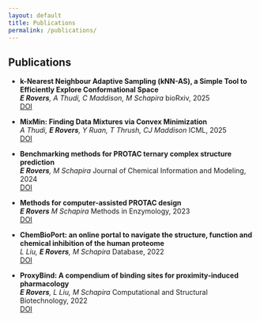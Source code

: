 ```yaml
---
layout: default
title: Publications
permalink: /publications/
---
```


## Publications

- **k-Nearest Neighbour Adaptive Sampling (kNN-AS), a Simple Tool to Efficiently Explore Conformational Space**  
  ***E Rovers**, A Thudi, C Maddison, M Schapira* bioRxiv, 2025  
  [DOI](https://doi.org/10.1101/2025.03.05.641673)

- **MixMin: Finding Data Mixtures via Convex Minimization**  
  *A Thudi, **E Rovers**, Y Ruan, T Thrush, CJ Maddison* ICML, 2025    
  [DOI](https://doi.org/10.48550/arXiv.2502.10510)

- **Benchmarking methods for PROTAC ternary complex structure prediction**  
  ***E Rovers**, M Schapira* Journal of Chemical Information and Modeling, 2024  
  [DOI](https://doi.org/10.1021/acs.jcim.4c00426)

- **Methods for computer-assisted PROTAC design**  
  ***E Rovers** M Schapira* Methods in Enzymology, 2023  
  [DOI](https://doi.org/10.1016/bs.mie.2023.06.020)

- **ChemBioPort: an online portal to navigate the structure, function and chemical inhibition of the human proteome**  
  *L Liu, **E Rovers**, M Schapira* Database, 2022  
  [DOI](https://doi.org/10.1093/database/baac088)

- **ProxyBind: A compendium of binding sites for proximity-induced pharmacology**  
  ***E Rovers**, L Liu, M Schapira* Computational and Structural Biotechnology, 2022  
  [DOI](https://doi.org/10.1016/j.csbj.2022.11.010)

